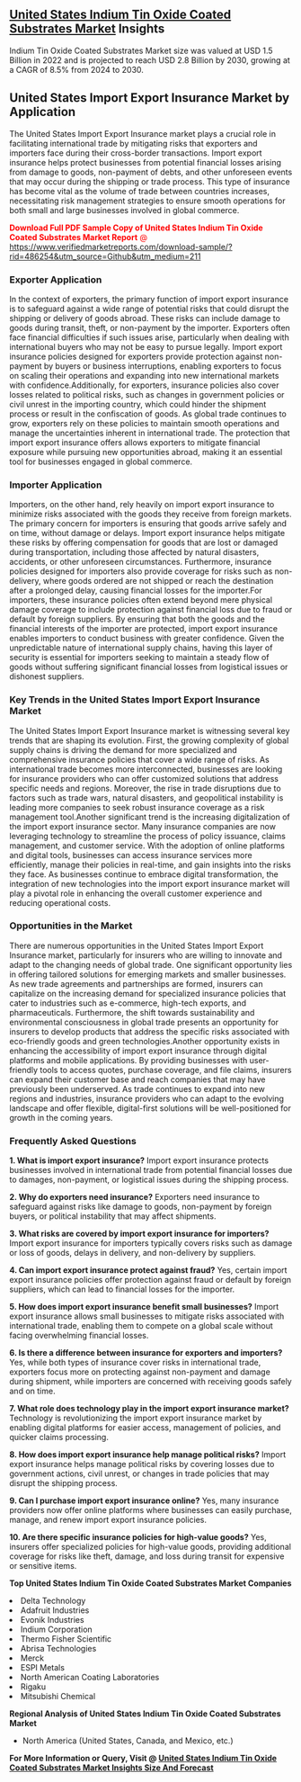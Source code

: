 <h2><a href="https://www.verifiedmarketreports.com/download-sample/?rid=486254&amp;utm_source=Github&amp;utm_medium=211" target="_blank">United States Indium Tin Oxide Coated Substrates Market</a> Insights</h2><p>Indium Tin Oxide Coated Substrates Market size was valued at USD 1.5 Billion in 2022 and is projected to reach USD 2.8 Billion by 2030, growing at a CAGR of 8.5% from 2024 to 2030.</p><p><h2>United States Import Export Insurance Market by Application</h2>The United States Import Export Insurance market plays a crucial role in facilitating international trade by mitigating risks that exporters and importers face during their cross-border transactions. Import export insurance helps protect businesses from potential financial losses arising from damage to goods, non-payment of debts, and other unforeseen events that may occur during the shipping or trade process. This type of insurance has become vital as the volume of trade between countries increases, necessitating risk management strategies to ensure smooth operations for both small and large businesses involved in global commerce.<p><span class=""><span style="color: #ff0000;"><strong>Download Full PDF Sample Copy of United States Indium Tin Oxide Coated Substrates Market Report</strong> @ </span><a href="https://www.verifiedmarketreports.com/download-sample/?rid=486254&amp;utm_source=Github&amp;utm_medium=211" target="_blank">https://www.verifiedmarketreports.com/download-sample/?rid=486254&amp;utm_source=Github&amp;utm_medium=211</a></span></p><h3>Exporter Application</h3>In the context of exporters, the primary function of import export insurance is to safeguard against a wide range of potential risks that could disrupt the shipping or delivery of goods abroad. These risks can include damage to goods during transit, theft, or non-payment by the importer. Exporters often face financial difficulties if such issues arise, particularly when dealing with international buyers who may not be easy to pursue legally. Import export insurance policies designed for exporters provide protection against non-payment by buyers or business interruptions, enabling exporters to focus on scaling their operations and expanding into new international markets with confidence.Additionally, for exporters, insurance policies also cover losses related to political risks, such as changes in government policies or civil unrest in the importing country, which could hinder the shipment process or result in the confiscation of goods. As global trade continues to grow, exporters rely on these policies to maintain smooth operations and manage the uncertainties inherent in international trade. The protection that import export insurance offers allows exporters to mitigate financial exposure while pursuing new opportunities abroad, making it an essential tool for businesses engaged in global commerce.<h3>Importer Application</h3>Importers, on the other hand, rely heavily on import export insurance to minimize risks associated with the goods they receive from foreign markets. The primary concern for importers is ensuring that goods arrive safely and on time, without damage or delays. Import export insurance helps mitigate these risks by offering compensation for goods that are lost or damaged during transportation, including those affected by natural disasters, accidents, or other unforeseen circumstances. Furthermore, insurance policies designed for importers also provide coverage for risks such as non-delivery, where goods ordered are not shipped or reach the destination after a prolonged delay, causing financial losses for the importer.For importers, these insurance policies often extend beyond mere physical damage coverage to include protection against financial loss due to fraud or default by foreign suppliers. By ensuring that both the goods and the financial interests of the importer are protected, import export insurance enables importers to conduct business with greater confidence. Given the unpredictable nature of international supply chains, having this layer of security is essential for importers seeking to maintain a steady flow of goods without suffering significant financial losses from logistical issues or dishonest suppliers.<h3>Key Trends in the United States Import Export Insurance Market</h3>The United States Import Export Insurance market is witnessing several key trends that are shaping its evolution. First, the growing complexity of global supply chains is driving the demand for more specialized and comprehensive insurance policies that cover a wide range of risks. As international trade becomes more interconnected, businesses are looking for insurance providers who can offer customized solutions that address specific needs and regions. Moreover, the rise in trade disruptions due to factors such as trade wars, natural disasters, and geopolitical instability is leading more companies to seek robust insurance coverage as a risk management tool.Another significant trend is the increasing digitalization of the import export insurance sector. Many insurance companies are now leveraging technology to streamline the process of policy issuance, claims management, and customer service. With the adoption of online platforms and digital tools, businesses can access insurance services more efficiently, manage their policies in real-time, and gain insights into the risks they face. As businesses continue to embrace digital transformation, the integration of new technologies into the import export insurance market will play a pivotal role in enhancing the overall customer experience and reducing operational costs.<h3>Opportunities in the Market</h3>There are numerous opportunities in the United States Import Export Insurance market, particularly for insurers who are willing to innovate and adapt to the changing needs of global trade. One significant opportunity lies in offering tailored solutions for emerging markets and smaller businesses. As new trade agreements and partnerships are formed, insurers can capitalize on the increasing demand for specialized insurance policies that cater to industries such as e-commerce, high-tech exports, and pharmaceuticals. Furthermore, the shift towards sustainability and environmental consciousness in global trade presents an opportunity for insurers to develop products that address the specific risks associated with eco-friendly goods and green technologies.Another opportunity exists in enhancing the accessibility of import export insurance through digital platforms and mobile applications. By providing businesses with user-friendly tools to access quotes, purchase coverage, and file claims, insurers can expand their customer base and reach companies that may have previously been underserved. As trade continues to expand into new regions and industries, insurance providers who can adapt to the evolving landscape and offer flexible, digital-first solutions will be well-positioned for growth in the coming years.<h3>Frequently Asked Questions</h3><p><strong>1. What is import export insurance?</strong> Import export insurance protects businesses involved in international trade from potential financial losses due to damages, non-payment, or logistical issues during the shipping process.</p><p><strong>2. Why do exporters need insurance?</strong> Exporters need insurance to safeguard against risks like damage to goods, non-payment by foreign buyers, or political instability that may affect shipments.</p><p><strong>3. What risks are covered by import export insurance for importers?</strong> Import export insurance for importers typically covers risks such as damage or loss of goods, delays in delivery, and non-delivery by suppliers.</p><p><strong>4. Can import export insurance protect against fraud?</strong> Yes, certain import export insurance policies offer protection against fraud or default by foreign suppliers, which can lead to financial losses for the importer.</p><p><strong>5. How does import export insurance benefit small businesses?</strong> Import export insurance allows small businesses to mitigate risks associated with international trade, enabling them to compete on a global scale without facing overwhelming financial losses.</p><p><strong>6. Is there a difference between insurance for exporters and importers?</strong> Yes, while both types of insurance cover risks in international trade, exporters focus more on protecting against non-payment and damage during shipment, while importers are concerned with receiving goods safely and on time.</p><p><strong>7. What role does technology play in the import export insurance market?</strong> Technology is revolutionizing the import export insurance market by enabling digital platforms for easier access, management of policies, and quicker claims processing.</p><p><strong>8. How does import export insurance help manage political risks?</strong> Import export insurance helps manage political risks by covering losses due to government actions, civil unrest, or changes in trade policies that may disrupt the shipping process.</p><p><strong>9. Can I purchase import export insurance online?</strong> Yes, many insurance providers now offer online platforms where businesses can easily purchase, manage, and renew import export insurance policies.</p><p><strong>10. Are there specific insurance policies for high-value goods?</strong> Yes, insurers offer specialized policies for high-value goods, providing additional coverage for risks like theft, damage, and loss during transit for expensive or sensitive items.</p></p><p><strong>Top United States Indium Tin Oxide Coated Substrates Market Companies</strong></p><div data-test-id=""><p><li>Delta Technology</li><li> Adafruit Industries</li><li> Evonik Industries</li><li> Indium Corporation</li><li> Thermo Fisher Scientific</li><li> Abrisa Technologies</li><li> Merck</li><li> ESPI Metals</li><li> North American Coating Laboratories</li><li> Rigaku</li><li> Mitsubishi Chemical</li></p><div><strong>Regional Analysis of&nbsp;United States Indium Tin Oxide Coated Substrates Market</strong></div><ul><li dir="ltr"><p dir="ltr">North America&nbsp;(United States, Canada, and Mexico, etc.)</p></li></ul><p><strong>For More Information or Query, Visit @&nbsp;</strong><strong><a href="https://www.verifiedmarketreports.com/product/indium-tin-oxide-coated-substrates-market/?utm_source=Github&amp;utm_medium=211" target="_blank">United States Indium Tin Oxide Coated Substrates Market Insights Size And Forecast</a></strong></p></div>
